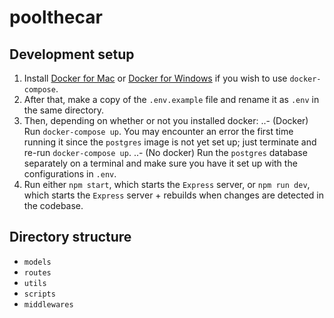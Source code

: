 # poolthecar

## Development setup

1. Install [Docker for Mac](https://docs.docker.com/docker-for-mac/install) or [Docker for Windows](https://docs.docker.com/docker-for-windows/install) if you wish to use `docker-compose`.
2. After that, make a copy of the `.env.example` file and rename it as `.env` in the same directory.
3. Then, depending on whether or not you installed docker:
..- (Docker) Run `docker-compose up`. You may encounter an error the first time running it since the `postgres` image is not yet set up; just terminate and re-run `docker-compose up`.
..- (No docker) Run the `postgres` database separately on a terminal and make sure you have it set up with the configurations in `.env`.
4. Run either `npm start`, which starts the `Express` server, or `npm run dev`, which starts the `Express` server + rebuilds when changes are detected in the codebase.

## Directory structure

- `models`
- `routes`
- `utils`
- `scripts`
- `middlewares`
